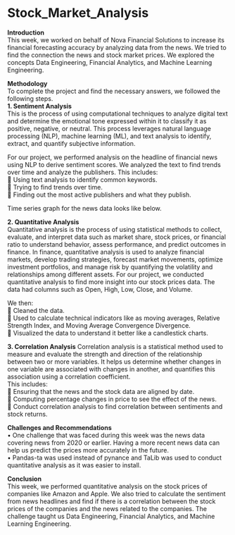 # Stock_Market_Analysis
**Introduction**  
This week, we worked on behalf of Nova Financial Solutions to increase its financial forecasting accuracy by analyzing data from the news. We tried to find the connection the news and stock market prices. We explored the concepts Data Engineering, Financial Analytics, and Machine Learning Engineering.

**Methodology**  
To complete the project and find the necessary answers, we followed the following steps.  
**1.	Sentiment Analysis**    
This is the process of using computational techniques to analyze digital text and determine the emotional tone expressed within it to classify it as positive, negative, or neutral. This process leverages natural language processing (NLP), machine learning (ML), and text analysis to identify, extract, and quantify subjective information.    

For our project, we performed analysis on the headline of financial news using NLP to derive sentiment scores. We analyzed the text to find trends over time and analyze the publishers. This includes:  
	Using text analysis to identify common keywords.  
	Trying to find trends over time.  
	Finding out the most active publishers and what they publish.  

Time series graph for the news data looks like below.
 

**2.	Quantitative Analysis**  
Quantitative analysis is the process of using statistical methods to collect, evaluate, and interpret data such as market share, stock prices, or financial ratio to understand behavior, assess performance, and predict outcomes in finance. In finance, quantitative analysis is used to analyze financial markets, develop trading strategies, forecast market movements, optimize investment portfolios, and manage risk by quantifying the volatility and relationships among different assets. 
For our project, we conducted quantitative analysis to find more insight into our stock prices data. The data had columns such as Open, High, Low, Close, and Volume.   
 
We then:  
	Cleaned the data.  
	Used to calculate technical indicators like as moving averages, Relative Strength Index, and Moving Average Convergence Divergence.  
	Visualized the data to understand it better like a candlestick charts.  
  
**3.	Correlation Analysis**
Correlation analysis is a statistical method used to measure and evaluate the strength and direction of the relationship between two or more variables. It helps us determine whether changes in one variable are associated with changes in another, and quantifies this association using a correlation coefficient.  
This includes:  
	Ensuring that the news and the stock data are aligned by date.  
	Computing percentage changes in price to see the effect of the news.   
	Conduct correlation analysis to find correlation between sentiments and stock returns.  
 
**Challenges and Recommendations**  
•	One challenge that was faced during this week was the news data covering news from 2020 or earlier. Having a more recent news data can help us predict the prices more accurately in the future.  
•	Pandas-ta was used instead of pynance and TaLib was used to conduct quantitative analysis as it was easier to install.  

**Conclusion**  
This week, we performed quantitative analysis on the stock prices of companies like Amazon and Apple. We also tried to calculate the sentiment from news headlines and find if there is a correlation between the stock prices of the companies and the news related to the companies. The challenge taught us Data Engineering, Financial Analytics, and Machine Learning Engineering.
